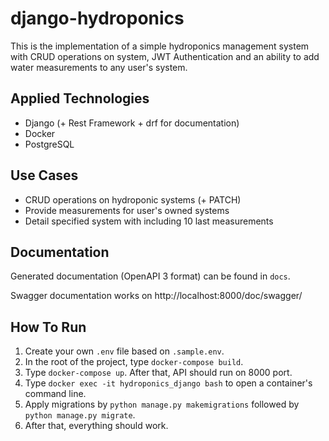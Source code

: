 # django-hydroponics
This is the implementation of a simple hydroponics management system with CRUD operations on system, JWT Authentication and an ability to add water measurements to any user's system.

## Applied Technologies
- Django (+ Rest Framework + drf for documentation)
- Docker
- PostgreSQL

## Use Cases
- CRUD operations on hydroponic systems (+ PATCH)
- Provide measurements for user's owned systems
- Detail specified system with including 10 last measurements

## Documentation
Generated documentation (OpenAPI 3 format) can be found in `docs`.

Swagger documentation works on http://localhost:8000/doc/swagger/

## How To Run
1. Create your own `.env` file based on `.sample.env`.
1. In the root of the project, type `docker-compose build`.
1. Type `docker-compose up`. After that, API should run on 8000 port.
1. Type `docker exec -it hydroponics_django bash` to open a container's
command line.
1. Apply migrations by `python manage.py makemigrations` followed by
`python manage.py migrate`.
1. After that, everything should work.